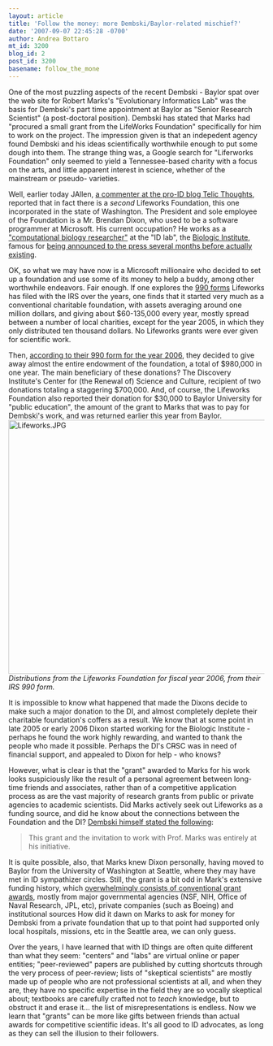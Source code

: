 ```yaml
---
layout: article
title: 'Follow the money: more Dembski/Baylor-related mischief?'
date: '2007-09-07 22:45:28 -0700'
author: Andrea Bottaro
mt_id: 3200
blog_id: 2
post_id: 3200
basename: follow_the_mone
---
```

One of the most puzzling aspects of the recent Dembski - Baylor spat over the web site for Robert Marks's "Evolutionary Informatics Lab" was the basis for Dembski's part time appointment at Baylor as "Senior Research Scientist" (a post-doctoral position). Dembski has stated that Marks had "procured a small grant from the LifeWorks Foundation" specifically for him to work on the project.  The impression given is that an indepedent agency found Dembski and his ideas scientifically worthwhile enough to put some dough into them.  The strange thing was, a Google search for "Liferworks Foundation" only seemed to yield a Tennessee-based charity with a focus on the arts, and little apparent interest in science, whether of the mainstream or pseudo- varieties.  

Well, earlier today JAllen, [a commenter at the pro-ID blog Telic Thoughts](http://telicthoughts.com/updating-robert-marks-and-baylor/#comment-137943), reported that in fact there is a _second_ Lifeworks Foundation, this one incorporated in the state of Washington. The President and sole employee of the Foundation is a Mr. Brendan Dixon, who used to be a software programmer at Microsoft.  His current occupation?  He works as a ["computational biology researcher"](http://www.gildertech.com/public/Telecosm2006/Speakers/Bios/Dixon.htm) at the "ID lab", the [Biologic Institute](http://www.biologicinstitute.org/), famous for [being announced to the press several months before actually existing](http://www.nytimes.com/2005/08/22/national/22design.html?ex=1189310400&amp;en=7bfc28b4b6b99137&amp;ei=5070).

OK, so what we may have now is a Microsoft millionaire who decided to set up a foundation and use some of its money to help a buddy, among other worthwhile endeavors.  Fair enough.  If one explores the [990 forms](http://dynamodata.foundationcenter.org/990s/f990_pdf?idx=91&amp;ein=911942043&amp;fd=123106&amp;fn=The%20%20Lifeworks%20Foundation%20%3Cbr%3E2036%20247th%20Pl.%20N.E.%3CBR%3ESammamish%2C%20WA%2098074-3343%3CBR%3E&amp;a.pdf) Lifeworks has filed with the IRS over the years, one finds that it started very much as a conventional charitable foundation, with assets averaging around one million dollars, and giving about $60-135,000 every year, mostly spread between a number of local charities, except for the year 2005, in which they only distributed ten thousand dollars.  No Lifeworks grants were ever given for scientific work.

Then, [according to their 990 form for the year 2006](http://dynamodata.fdncenter.org//990pf_pdf_archive/911/911942043/911942043_200612_990PF.pdf), they decided to give away almost the entire endowment of the foundation, a total of $980,000 in one year.  The main beneficiary of these donations?  The Discovery Institute's Center for (the Renewal of) Science and Culture, recipient of two donations totaling a staggering $700,000.  And, of course, the Lifeworks Foundation also reported their donation for $30,000 to Baylor University for "public education", the amount of the grant to Marks that was to pay for Dembski's work, and was returned earlier this year from Baylor.
<img src="http://www.pandasthumb.org/Lifeworks.JPG" alt="Lifeworks.JPG" width="750" height="500" />_Distributions from the Lifeworks Foundation for fiscal year 2006, from their IRS 990 form._

It is impossible to know what happened that made the Dixons decide to make such a major donation to the DI, and almost completely deplete their charitable foundation's coffers as a result.  We know that at some point in late 2005 or early 2006 Dixon started working for the Biologic Institute - perhaps he found the work highly rewarding, and wanted to thank the people who made it possible.  Perhaps the DI's C~~R~~SC was in need of financial support, and appealed to Dixon for help - who knows?

However, what is clear is that the "grant" awarded to Marks for his work looks suspiciously like the result of a personal agreement between long-time friends and associates, rather than of a competitive application process as are the vast majority of research grants from public or private agencies to academic scientists.  Did Marks actively seek out Lifeworks as a funding source, and did he know about the connections between the Foundation and the DI?  [Dembski himself stated the following](http://www.uncommondescent.com/intelligent-design/backgrounder-to-robert-markss-lab-shutdown-baylor-revokes-dembskis-research-fellowship-2006/):

> This grant and the invitation to work with Prof. Marks was entirely at his initiative. 

It is quite possible, also, that Marks knew Dixon personally, having moved to Baylor from the University of Washington at Seattle, where they may have met in ID sympathizer circles.  Still, the grant is a bit odd in Mark's extensive funding history, which [overwhelmingly consists of conventional grant awards](http://web.ecs.baylor.edu/faculty/marks/Marks/CV/cv.htm), mostly from major governmental agencies (NSF, NIH, Office of Naval Research, JPL, etc), private companies (such as Boeing) and institutional sources   How did it dawn on Marks to ask for money for Dembski from a private foundation that up to that point had supported only local hospitals, missions, etc in the Seattle area, we can only guess.

Over the years, I have learned that with ID things are often quite different than what they seem: "centers" and "labs" are virtual online or paper entities; "peer-reviewed" papers are published by cutting shortcuts through the very process of peer-review; lists of "skeptical scientists" are mostly made up of people who are not professional scientists at all, and when they are, they have no specific expertise in the field they are so vocally skeptical about; textbooks are carefully crafted not to _teach_ knowledge, but to obstruct it and erase it... the list of misrepresentations is endless.  Now we learn that "grants" can be more like gifts between friends than actual awards for competitive scientific ideas.  It's all good to ID advocates, as long as they can sell the illusion to their followers.
